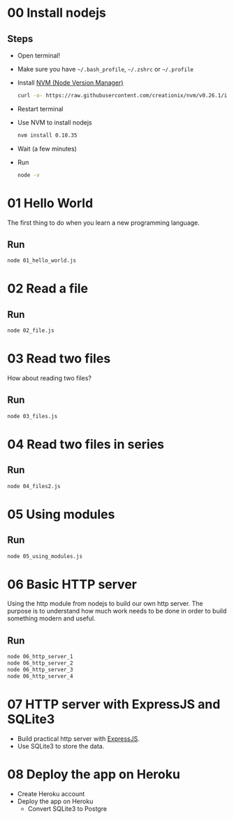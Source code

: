 # 00 Install nodejs

## Steps

* Open terminal!
* Make sure you have `~/.bash_profile`, `~/.zshrc` or `~/.profile`
* Install [NVM (Node Version Manager)](https://github.com/creationix/nvm)

  ```bash
  curl -o- https://raw.githubusercontent.com/creationix/nvm/v0.26.1/install.sh | bash
  ```
* Restart terminal
* Use NVM to install nodejs
  
  ```bash
  nvm install 0.10.35
  ```
* Wait (a few minutes)
* Run

  ```bash
  node -v
  ```

# 01 Hello World

The first thing to do when you learn a new programming language.

## Run
```bash
node 01_hello_world.js
```

# 02 Read a file

## Run
```bash
node 02_file.js
```

# 03 Read two files

How about reading two files?

## Run
```bash
node 03_files.js
```

# 04 Read two files in series

## Run
```bash
node 04_files2.js
```

# 05 Using modules

## Run
```bash
node 05_using_modules.js
```

# 06 Basic HTTP server

Using the http module from nodejs to build our own http server. The purpose is
to understand how much work needs to be done in order to build something modern
and useful.

## Run
```bash
node 06_http_server_1
node 06_http_server_2
node 06_http_server_3
node 06_http_server_4
```

07 HTTP server with ExpressJS and SQLite3
=====

- Build practical http server with [ExpressJS](http://expressjs.com/).
- Use SQLite3 to store the data.

08 Deploy the app on Heroku
=====

- Create Heroku account
- Deploy the app on Heroku
  - Convert SQLite3 to Postgre

